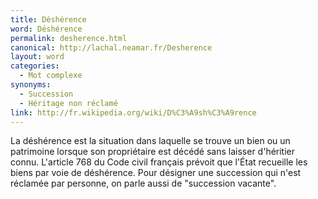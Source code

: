 ```yaml
---
title: Déshérence
word: Déshérence
permalink: desherence.html
canonical: http://lachal.neamar.fr/Desherence
layout: word
categories:
  - Mot complexe
synonyms:
  - Succession
  - Héritage non réclamé
link: http://fr.wikipedia.org/wiki/D%C3%A9sh%C3%A9rence
---
```


La déshérence est la situation dans laquelle se trouve un bien ou un patrimoine lorsque son propriétaire est décédé sans laisser d'héritier connu.
L'article 768 du Code civil français prévoit que l'État recueille les biens par voie de déshérence. Pour désigner une succession qui n'est réclamée par personne, on parle aussi de &quot;succession vacante&quot;.


